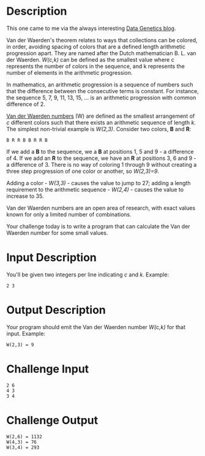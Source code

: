 # Description

This one came to me via the always interesting [Data Genetics blog](http://datagenetics.com/blog/august12017/index.html). 

Van der Waerden's theorem relates to ways that collections can be colored, in order, avoiding spacing of colors that are a defined length arithmetic progression apart. They are named after the Dutch mathematician B. L. van der Waerden. _W(c,k)_ can be defined as the smallest value where c represents the number of colors in the sequence, and k represents the number of elements in the arithmetic progression.

In mathematics, an arithmetic progression is a sequence of numbers such that the difference between the consecutive terms is constant. For instance, the sequence 5, 7, 9, 11, 13, 15, ... is an arithmetic progression with common difference of 2.

[Van der Waerden numbers](https://en.wikipedia.org/wiki/Van_der_Waerden_number) (W) are defined as the smallest arrangement of _c_ different colors such that there exists an arithmetic sequence of length _k_. The simplest non-trivial example is _W(2,3)_. Consider two colors, **B** and **R**:

    B R R B B R R B 

If we add a **B** to the sequence, we a **B** at positions 1, 5 and 9 - a difference of 4. If we add an **R** to the sequence, we have an **R** at positions 3, 6 and 9 - a difference of 3. There is no way of coloring 1 through 9 without creating a three step progression of one color or another, so _W(2,3)=9_. 

Adding a color - _W(3,3)_ - causes the value to jump to 27; adding a length requirement to the arithmetic sequence - _W(2,4)_ - causes the value to increase to 35. 

Van der Waerden numbers are an open area of research, with exact values known for only a limited number of combinations. 

Your challenge today is to write a program that can calculate the Van der Waerden number for some small values.

# Input Description

You'll be given two integers per line indicating _c_ and _k_. Example:

    2 3

# Output Description

Your program should emit the Van der Waerden number _W(c,k)_ for that input. Example:

    W(2,3) = 9

# Challenge Input

    2 6
    4 3
    3 4

# Challenge Output

    W(2,6) = 1132
    W(4,3) = 76
    W(3,4) = 293
